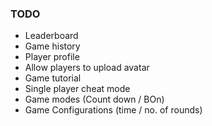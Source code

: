### TODO

- Leaderboard
- Game history
- Player profile
- Allow players to upload avatar
- Game tutorial
- Single player cheat mode
- Game modes (Count down / BOn)
- Game Configurations (time / no. of rounds)